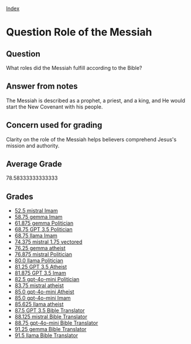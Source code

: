 
[Index](../../index.md)
# Question Role of the Messiah
## Question
What roles did the Messiah fulfill according to the Bible?

## Answer from notes
The Messiah is described as a prophet, a priest, and a king, and He would start the New Covenant with his people.

## Concern used for grading
Clarity on the role of the Messiah helps believers comprehend Jesus's mission and authority.

## Average Grade
78.58333333333333

## Grades
 * [52.5 mistral Imam](../answers/mistral_Imam/Role_of_the_Messiah.md)
 * [58.75 gemma Imam](../answers/gemma_Imam/Role_of_the_Messiah.md)
 * [61.875 gemma Politician](../answers/gemma_Politician/Role_of_the_Messiah.md)
 * [68.75 GPT 3.5 Politician](../answers/GPT_3.5_Politician/Role_of_the_Messiah.md)
 * [68.75 llama Imam](../answers/llama_Imam/Role_of_the_Messiah.md)
 * [74.375 mistral 1.75 vectored](../answers/mistral_1.75_vectored/Role_of_the_Messiah.md)
 * [76.25 gemma atheist](../answers/gemma_atheist/Role_of_the_Messiah.md)
 * [76.875 mistral Politician](../answers/mistral_Politician/Role_of_the_Messiah.md)
 * [80.0 llama Politician](../answers/llama_Politician/Role_of_the_Messiah.md)
 * [81.25 GPT 3.5 Atheist](../answers/GPT_3.5_Atheist/Role_of_the_Messiah.md)
 * [81.875 GPT 3.5 Imam](../answers/GPT_3.5_Imam/Role_of_the_Messiah.md)
 * [82.5 gpt-4o-mini Politician](../answers/gpt-4o-mini_Politician/Role_of_the_Messiah.md)
 * [83.75 mistral atheist](../answers/mistral_atheist/Role_of_the_Messiah.md)
 * [85.0 gpt-4o-mini Atheist](../answers/gpt-4o-mini_Atheist/Role_of_the_Messiah.md)
 * [85.0 gpt-4o-mini Imam](../answers/gpt-4o-mini_Imam/Role_of_the_Messiah.md)
 * [85.625 llama atheist](../answers/llama_atheist/Role_of_the_Messiah.md)
 * [87.5 GPT 3.5 Bible Translator](../answers/GPT_3.5_Bible_Translator/Role_of_the_Messiah.md)
 * [88.125 mistral Bible Translator](../answers/mistral_Bible_Translator/Role_of_the_Messiah.md)
 * [88.75 gpt-4o-mini Bible Translator](../answers/gpt-4o-mini_Bible_Translator/Role_of_the_Messiah.md)
 * [91.25 gemma Bible Translator](../answers/gemma_Bible_Translator/Role_of_the_Messiah.md)
 * [91.5 llama Bible Translator](../answers/llama_Bible_Translator/Role_of_the_Messiah.md)
